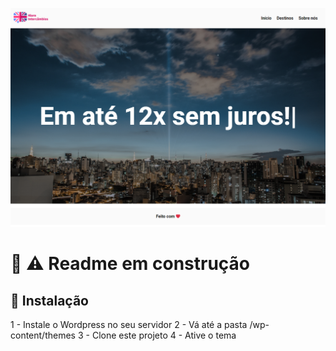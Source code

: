 ![Página inicial](docs/home.png)

# :construction_worker: :warning: Readme em construção

## :hammer: Instalação
1 - Instale o Wordpress no seu servidor
2 - Vá até a pasta /wp-content/themes
3 - Clone este projeto
4 - Ative o tema

